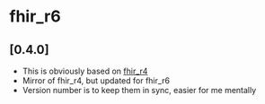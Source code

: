 # fhir_r6

## [0.4.0]

* This is obviously based on [fhir_r4](https://pub.dev/packages/fhir_r4)
* Mirror of fhir_r4, but updated for fhir_r6
* Version number is to keep them in sync, easier for me mentally